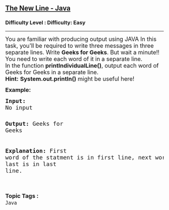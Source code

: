 <h2><a href="https://www.geeksforgeeks.org/problems/the-new-line-java/1?page=8&difficulty=Easy&status=unsolved&sortBy=submissions">The New Line - Java</a></h2><h3>Difficulty Level : Difficulty: Easy</h3><hr><div class="problems_problem_content__Xm_eO"><p><span style="font-size: 18px;">You are familiar with producing output using JAVA In this task, you'll be required to write three messages in three separate lines. Write <strong>Geeks for Geeks</strong>. But wait a minute!! You need to write each word of it in a separate line.<br>In the function <strong>printIndividualLine()</strong>, output each word of Geeks for Geeks in a separate line.</span><br><span style="font-size: 18px;"><strong>Hint:</strong> <strong>System.out.println()</strong> might be useful here!</span></p>
<p><strong><span style="font-size: 18px;">Example:</span></strong></p>
<pre><span style="font-size: 18px;"><strong>Input:</strong>
No input</span>

<span style="font-size: 18px;"><strong>Output:</strong>
Geeks
for
Geeks</span>

<span style="font-size: 18px;"><strong>Explanation:</strong>
First word of the statment is in first line, 
next word is in next line and last is in last line.</span></pre></div><br><p><span style=font-size:18px><strong>Topic Tags : </strong><br><code>Java</code>&nbsp;